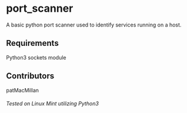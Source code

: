 # port_scanner
A basic python port scanner used to identify services running on a host.

## Requirements
Python3
sockets module

## Contributors
patMacMillan


###### Tested on Linux Mint utilizing Python3
